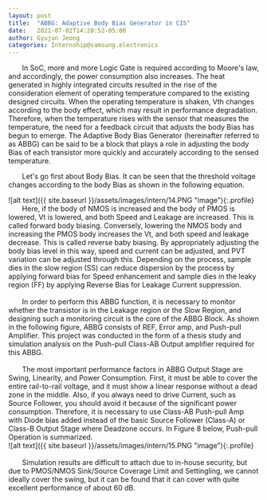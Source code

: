 ```yaml
---
layout: post
title:  "ABBG: Adaptive Body Bias Generator in CIS"
date:   2021-07-02T14:28:52-05:00
author: Gyujun Jeong
categories: Internship@samsung.electronics
---
```



&nbsp; &nbsp; &nbsp; &nbsp;In SoC, more and more Logic Gate is required according to Moore's law, and accordingly, the power consumption also increases. The heat generated in highly integrated circuits resulted in the rise of the consideration element of operating temperature compared to the existing designed circuits. When the operating temperature is shaken, Vth changes according to the body effect, which may result in performance degradation. Therefore, when the temperature rises with the sensor that measures the temperature, the need for a feedback circuit that adjusts the body Bias has begun to emerge. The Adaptive Body Bias Generator (hereinafter referred to as ABBG) can be said to be a block that plays a role in adjusting the body Bias of each transistor more quickly and accurately according to the sensed temperature.
<br>

&nbsp; &nbsp; &nbsp; &nbsp;Let's go first about Body Bias. It can be seen that the threshold voltage changes according to the body Bias as shown in the following equation.

![alt text]({{ site.baseurl }}/assets/images/intern/14.PNG "image"){:.profile}<br>
&nbsp; &nbsp; &nbsp; &nbsp;Here, if the body of NMOS is increased and the body of PMOS is lowered, Vt is lowered, and both Speed and Leakage are increased. This is called forward body biasing. Conversely, lowering the NMOS body and increasing the PMOS body increases the Vt, and both speed and leakage decrease. This is called reverse baby biasing. By appropriately adjusting the body bias level in this way, speed and current can be adjusted, and PVT variation can be adjusted through this. Depending on the process, sample dies in the slow region (SS) can reduce dispersion by the process by applying forward bias for Speed enhancement and sample dies in the leaky region (FF) by applying Reverse Bias for Leakage Current suppression.<br><br>
&nbsp; &nbsp; &nbsp; &nbsp;In order to perform this ABBG function, it is necessary to monitor whether the transistor is in the Leakage region or the Slow Region, and designing such a monitoring circuit is the core of the ABBG Block. As shown in the following figure, ABBG consists of REF, Error amp, and Push-pull Amplifier. This project was conducted in the form of a thesis study and simulation analysis on the Push-pull Class-AB Output amplifier required for this ABBG.
<br><br>
&nbsp; &nbsp; &nbsp; &nbsp;The most important performance factors in ABBG Output Stage are Swing, Linearity, and Power Consumption. First, it must be able to cover the entire rail-to-rail voltage, and it must show a linear response without a dead zone in the middle. Also, if you always need to drive Current, such as Source Follower, you should avoid it because of the significant power consumption. Therefore, it is necessary to use Class-AB Push-pull Amp with Diode bias added instead of the basic Source Follower (Class-A) or Class-B Output Stage where Deadzone occurs. In Figure 8 below, Push-pull Operation is summarized.<br>
![alt text]({{ site.baseurl }}/assets/images/intern/15.PNG "image"){:.profile}
<br><br>
&nbsp; &nbsp; &nbsp; &nbsp;Simulation results are difficult to attach due to in-house security, but due to PMOS/NMOS Sink/Source Coverage Limit and Settingling, we cannot ideally cover the swing, but it can be found that it can cover with quite excellent performance of about 60 dB.
